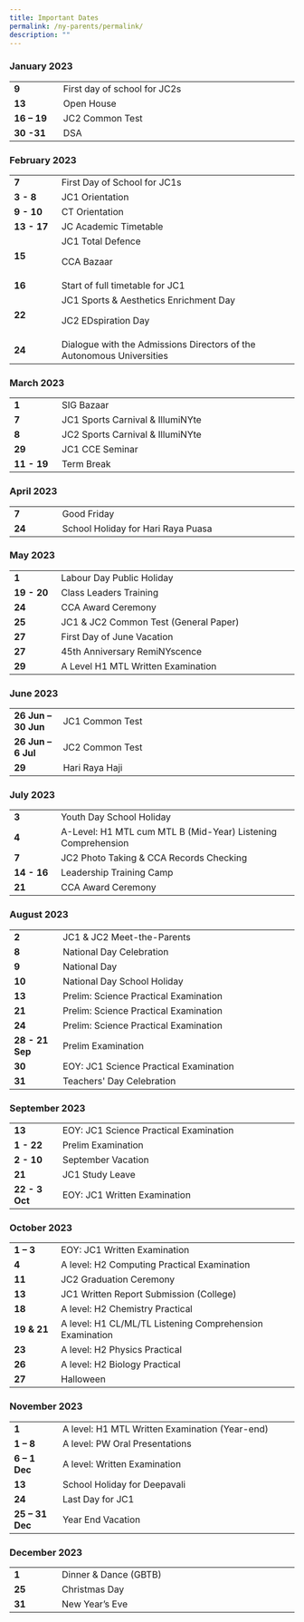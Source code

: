 ```yaml
---
title: Important Dates
permalink: /ny-parents/permalink/
description: ""
---
```

<h3>January 2023</h3>
<table>
<tbody>
<tr>
<td width="85"><strong>9</strong></td>
<td width="516">First day of school for JC2s</td>
</tr>
<tr>
<td width="85"><strong>13</strong></td>
<td width="516">Open House</td>
</tr>
<tr>
<td width="85"><strong>16 – 19<br></strong></td>
<td width="516">JC2 Common Test</td>
</tr>
<tr>
<td width="85"><strong>30 -31<br></strong></td>
<td width="516">DSA</td>
</tr>
</tbody>
</table>
<h3>February 2023</h3>
<table>
<tbody>
<tr>
<td><strong>7<br></strong></td>
<td>First Day of School for JC1s</td>
</tr>
<tr>
<td width="85"><strong>3 - 8<br></strong></td>
<td width="516">JC1 Orientation</td>
</tr>
<tr>
<td width="85"><strong>9 - 10<br></strong></td>
<td width="516">CT Orientation</td>
</tr>
<tr>
<td width="85"><strong>13 - 17<br></strong></td>
<td width="516">JC Academic Timetable</td>
</tr>
<tr>
<td width="85"><strong>15</strong></td>
<td width="516">JC1 Total Defence
<p>CCA Bazaar</p>
</td>
</tr>
<tr>
<td width="85"><strong>16</strong></td>
<td width="516">Start of full timetable for JC1</td>
</tr>
<tr>
<td><strong>22<br></strong></td>
<td>JC1 Sports &amp; Aesthetics Enrichment Day
<p>JC2 EDspiration Day</p>
</td>
</tr>
<tr>
<td><strong>24<br></strong></td>
<td>Dialogue with the Admissions Directors of the Autonomous Universities</td>
</tr>
</tbody>
</table>
<h3>March 2023</h3>
<table>
<tbody>
<tr>
<td><strong>1<br></strong></td>
<td>SIG Bazaar</td>
</tr>
<tr>
<td width="85"><strong>7</strong></td>
<td width="516">JC1 Sports Carnival &amp; IllumiNYte</td>
</tr>
<tr>
<td><strong>8<br></strong></td>
<td>JC2 Sports Carnival &amp; IllumiNYte</td>
</tr>
<tr>
<td width="85"><strong>29</strong></td>
<td width="516">JC1 CCE Seminar</td>
</tr>
<tr>
<td width="85"><strong>11 - 19<br></strong></td>
<td width="516">Term Break</td>
</tr>
</tbody>
</table>
<h3>April 2023</h3>
<table>
<tbody>
<tr>
<td width="85"><strong>7</strong></td>
<td width="516">Good Friday</td>
</tr>
<tr>
<td><strong>24<br></strong></td>
<td>School Holiday for Hari Raya Puasa</td>
</tr>
</tbody>
</table>
<h3>May 2023</h3>
<table>
<tbody>
<tr>
<td width="85"><strong>1</strong></td>
<td width="516">Labour Day Public Holiday</td>
</tr>
<tr>
<td><strong>19 - 20<br></strong></td>
<td>Class Leaders Training</td>
</tr>
<tr>
<td width="85"><strong>24</strong></td>
<td width="516">CCA Award Ceremony</td>
</tr>
<tr>
<td width="85"><strong>25</strong></td>
<td width="516">JC1 &amp; JC2 Common Test (General Paper)</td>
</tr>
<tr>
<td width="85"><strong>27</strong></td>
<td width="516">First Day of June Vacation</td>
</tr>
<tr>
<td><strong>27<br></strong></td>
<td>45th Anniversary RemiNYscence</td>
</tr>
<tr>
<td><strong>29<br></strong></td>
<td>A Level H1 MTL Written Examination</td>
</tr>
</tbody>
</table>
<h3>June 2023</h3>
<table>
<tbody>
<tr>
<td width="85"><strong>26 Jun – 30 Jun</strong></td>
<td width="516">JC1 Common Test</td>
</tr>
<tr>
<td width="85"><strong>26 Jun – 6 Jul</strong></td>
<td width="516">JC2 Common Test</td>
</tr>
<tr>
<td><strong>29<br></strong></td>
<td>Hari Raya Haji</td>
</tr>
</tbody>
</table>
<h3>July 2023</h3>
<table>
<tbody>
<tr>
<td width="85"><strong>3</strong></td>
<td width="516">Youth Day School Holiday</td>
</tr>
<tr>
<td width="85"><strong>4</strong></td>
<td width="516">A-Level: H1 MTL cum MTL B (Mid-Year) Listening Comprehension</td>
</tr>
<tr>
<td width="85"><strong>7</strong></td>
<td width="516">JC2 Photo Taking &amp; CCA Records Checking</td>
</tr>
<tr>
<td width="85"><strong>14 - 16<br></strong></td>
<td width="516">Leadership Training Camp</td>
</tr>
<tr>
<td width="85"><strong>21</strong></td>
<td width="516">CCA Award Ceremony</td>
</tr>
</tbody>
</table>
<h3>August 2023</h3>
<table>
<tbody>
<tr>
<td width="85"><strong>2</strong></td>
<td width="516">JC1 &amp; JC2 Meet-the-Parents</td>
</tr>
<tr>
<td width="85"><strong>8</strong></td>
<td width="516">National Day Celebration</td>
</tr>
<tr>
<td width="85"><strong>9</strong></td>
<td width="516">National Day</td>
</tr>
<tr>
<td width="85"><strong>10</strong></td>
<td width="516">National Day School Holiday</td>
</tr>
<tr>
<td width="85"><strong>13</strong></td>
<td width="516">Prelim: Science Practical Examination</td>
</tr>
<tr>
<td width="85"><strong>21</strong></td>
<td width="516">Prelim: Science Practical Examination</td>
</tr>
<tr>
<td width="85"><strong>24</strong></td>
<td width="516">Prelim: Science Practical Examination</td>
</tr>
<tr>
<td width="85"><strong>28 - 21 Sep<br></strong></td>
<td width="516">Prelim Examination</td>
</tr>
<tr>
<td><strong>30<br></strong></td>
<td>EOY: JC1 Science Practical Examination</td>
</tr>
<tr>
<td><strong>31<br></strong></td>
<td>Teachers' Day Celebration</td>
</tr>
</tbody>
</table>
<h3>September 2023</h3>
<table>
<tbody>
<tr>
<td width="85"><strong>13</strong></td>
<td width="516">EOY: JC1 Science Practical Examination</td>
</tr>
<tr>
<td width="85"><strong>1 - 22</strong></td>
<td width="516">Prelim Examination</td>
</tr>
<tr>
<td width="85"><strong>2 - 10</strong></td>
<td width="516">September Vacation</td>
</tr>
<tr>
<td width="85"><strong>21</strong></td>
<td width="516">JC1 Study Leave</td>
</tr>

<tr>
<td width="85"><strong>22 - 3 Oct<br></strong></td>
<td width="516">EOY: JC1 Written Examination</td>
</tr>
</tbody>
</table>
<h3>October 2023</h3>
<table>
<tbody>
<tr>
<td width="85"><strong>1 – 3</strong></td>
<td width="516">EOY: JC1 Written Examination</td>
</tr>
<tr>
<td width="85"><strong>4</strong></td>
<td width="516">A level: H2 Computing Practical Examination</td>
</tr>
<tr>
<td width="85"><strong>11</strong></td>
<td width="516">JC2 Graduation Ceremony</td>
</tr>
<tr>
<td><strong>13<br></strong></td>
<td>JC1 Written Report Submission (College)</td>
</tr>
<tr>
<td width="85"><strong>18<br></strong></td>
<td width="516">	A level: H2 Chemistry Practical</td>
</tr>
<tr>
<td width="85"><strong>19 &amp; 21<br></strong></td>
<td width="516">A level: H1 CL/ML/TL Listening Comprehension Examination</td>
</tr>
<tr>
<td width="85"><strong>23<br></strong></td>
<td width="516">	A level: H2 Physics Practical</td>
</tr>
<tr>
<td width="85"><strong>26<br></strong></td>
<td width="516">	A level: H2 Biology Practical</td>
</tr>
<tr>
<td><strong>27<br></strong></td>
<td>Halloween</td>
</tr>
</tbody>
</table>
<h3>November 2023</h3>
<table>
<tbody>
<tr>
<td width="85"><strong>1</strong></td>
<td width="516">A level: H1 MTL Written Examination (Year-end)</td>
</tr>
<tr>
<td width="85"><strong>1 – 8</strong></td>
<td width="516">A level: PW Oral Presentations</td>
</tr>
<tr>
<td width="85"><strong>6 – 1 Dec</strong></td>
<td width="516">A level: Written Examination</td>
</tr>
<tr>
<td><strong>13<br></strong></td>
<td>School Holiday for Deepavali</td>
</tr>
<tr>
<td width="85"><strong>24</strong></td>
<td width="516">Last Day for JC1</td>
</tr>
<tr>
<td width="85"><strong>25 – 31 Dec</strong></td>
<td width="516">Year End Vacation</td>
</tr>
</tbody>
</table>
<h3>December 2023</h3>
<table>
<tbody>
<tr>
<td width="85"><strong>1<br></strong></td>
<td width="516">Dinner &amp; Dance (GBTB)</td>
</tr>
<tr>
<td width="85"><strong>25</strong></td>
<td width="516">Christmas Day</td>
</tr>
<tr>
<td width="85"><strong>31</strong></td>
<td width="516">New Year’s Eve</td>
</tr>
</tbody>
</table>